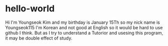 # hello-world
Hi I'm Youngseok Kim and my birthday is January 15Th so my nick name is Youngseok115
I'm Korean and not good at English so it would be hard to use github I think.
But as I try to understand a Tutorior and usesing this program, it may be double effect of study. 
